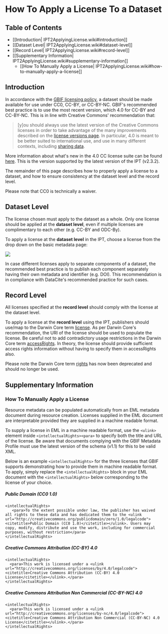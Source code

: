 # How To Apply a License To a Dataset

## Table of Contents
+ [[Introduction| IPT2ApplyingLicense.wiki#introduction]]
+ [[Dataset Level| IPT2ApplyingLicense.wiki#dataset-level]]
+ [[Record Level| IPT2ApplyingLicense.wiki#record-level]]
+ [[Supplementary Information| IPT2ApplyingLicense.wiki#supplementary-information]]
  + [[How To Manually Apply a License| IPT2ApplyingLicense.wiki#how-to-manually-apply-a-license]]

## Introduction

In accordance with the [GBIF licensing policy](http://www.gbif.org/terms/licences), a dataset should be made available for use under CC0, CC-BY, or CC-BY-NC. GBIF's recommended best practice is to use the most recent version, which 4.0 for CC-BY and CC-BY-NC. This is in line with Creative Commons' recommendation that: 

> [y]ou should always use the latest version of the Creative Commons licenses in order to take advantage of the many improvements described on the [license versions page](https://wiki.creativecommons.org/wiki/License_Versions). In particular, 4.0 is meant to be better suited to international use, and use in many different contexts, including [sharing data](https://blog.creativecommons.org/2011/08/23/data-governance-our-idea-for-the-moore-foundation/).

More information about what's new in the 4.0 CC license suite can be found [here](https://creativecommons.org/version4/). This is the version supported by the latest version of the IPT (v2.3.2).

The remainder of this page describes how to properly apply a license to a dataset, and how to ensure consistency at the dataset level and the record level.

Please note that CC0 is technically a waiver.

## Dataset Level

The license chosen must apply to the dataset as a whole. Only one license should be applied at the **dataset level**, even if multiple licenses are complimentary to each other (e.g. CC-BY and ODC-By).

To apply a license at the **dataset level** in the IPT, choose a license from the drop down on the basic metadata page:

<img src='https://github.com/gbif/ipt/wiki/gbif-ipt-docs/ipt2/v22/LicenseDropdownWide.png' />

In case different licenses apply to separate components of a dataset, the recommended best practice is to publish each component separately having their own metadata and identifier (e.g. DOI). This recommendation is in compliance with DataCite's recommended practice for such cases.

## Record Level

All licenses specified at the **record level** should comply with the license at the dataset level.

To apply a license at the **record level** using the IPT, publishers should use/map to the Darwin Core term [license](http://rs.tdwg.org/dwc/terms/index.htm#dcterms:license). As per Darwin Core's recommendation, the URI of the license should be used to populate the license. Be careful not to add contradictory usage restrictions in the Darwin Core term [accessRights](http://rs.tdwg.org/dwc/terms/index.htm#dcterms:accessRights). In theory, the license should provide sufficient access rights information without having to specify them in accessRights also.

Please note the Darwin Core term [rights](http://rs.tdwg.org/dwc/terms/history/#dcterms:rights) has now been deprecated and should no longer be used.

## Supplementary Information

### How To Manually Apply a License

Resource metadata can be populated automatically from an EML metadata document during resource creation. Licenses supplied in the EML document are interpretable provided they are supplied in a machine readable format. 

To supply a license in EML in a machine readable format, use the `<ulink>` element inside `<intellectualRights><para>` to specify both the title and URL of the license. Be aware that documents complying with the GBIF Metadata Profile must use the latest version of the schema (v1.1) for this to be valid XML. 

Below is an example `<intellectualRights>` for the three licenses that GBIF supports demonstrating how to provide them in machine readable format. To apply, simply replace the `<intellectualRights>` block in your EML document with the `<intellectualRights>` below corresponding to the license of your choice.

##### Public Domain (CC0 1.0)
```
<intellectualRights>
   <para>To the extent possible under law, the publisher has waived all rights to these data and has dedicated them to the <ulink url="http://creativecommons.org/publicdomain/zero/1.0/legalcode"><citetitle>Public Domain (CC0 1.0)</citetitle></ulink>. Users may copy, modify, distribute and use the work, including for commercial purposes, without restriction</para>
</intellectualRights>
```
 
##### Creative Commons Attribution (CC-BY) 4.0
``` 
<intellectualRights>
  <para>This work is licensed under a <ulink url="http://creativecommons.org/licenses/by/4.0/legalcode"><citetitle>Creative Commons Attribution (CC-BY) 4.0 License</citetitle></ulink>.</para>
</intellectualRights>
```

##### Creative Commons Attribution Non Commercial (CC-BY-NC) 4.0
``` 
<intellectualRights>
  <para>This work is licensed under a <ulink url="http://creativecommons.org/licenses/by-nc/4.0/legalcode"><citetitle>Creative Commons Attribution Non Commercial (CC-BY-NC) 4.0 License</citetitle></ulink>.</para>
</intellectualRights>
```
